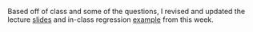 <!--
.. title: Updated Lecture Slides and Example from This Week
.. slug: updated-lecture-slides-and-example-from-this-week
.. date: 2015-05-14 15:02:27 UTC-07:00
.. tags: 
.. category: 
.. link: 
.. description: 
.. type: text
.. author: Jeffrey Arnold
-->

Based off of class and some of the questions, I revised and updated the lecture [slides](http://pols503.github.io/pols_503_sp15/lectures/Lecture_Model_Specification_handout.pdf) and in-class regression [example](docs/Life_Expectancy_Example.html) from this week. 

